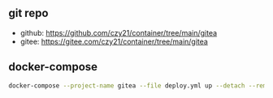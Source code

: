 ## git repo
  - github: https://github.com/czy21/container/tree/main/gitea
  - gitee: https://gitee.com/czy21/container/tree/main/gitea
## docker-compose
```bash
docker-compose --project-name gitea --file deploy.yml up --detach --remove-orphans
```